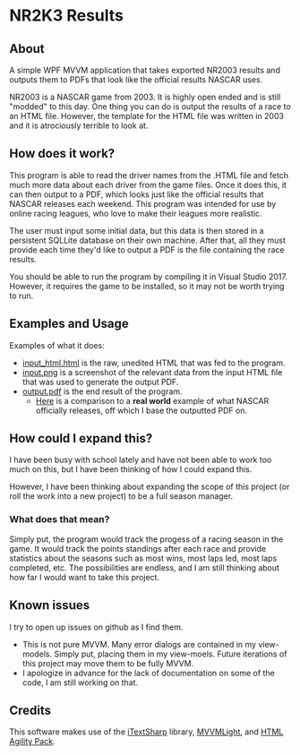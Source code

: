 # NR2K3 Results

## About

A simple WPF MVVM application that takes exported NR2003 results and outputs them to PDFs that look like the official results NASCAR uses.

NR2003 is a NASCAR game from 2003. It is highly open ended and is still "modded" to this day. One thing you can do is output the results of a race to an HTML file. However, the template for the HTML file was written in 2003 and it is atrociously terrible to look at. 

## How does it work?
This program is able to read the driver names from the .HTML file and fetch much more data about each driver from the game files. Once it does this, it can then output to a PDF, which looks just like the official results that NASCAR releases each weekend. This program was intended for use by online racing leagues, who love to make their leagues more realistic.

The user must input some initial data, but this data is then stored in a persistent SQLLite database on their own machine. After that, all they must provide each time they'd like to output a PDF is the file containing the race results.

You should be able to run the program by compiling it in Visual Studio 2017. However, it requires the game to be installed, so it may not be worth trying to run.

## Examples and Usage
Examples of what it does:
  - [input_html.html](Examples/input_html.html) is the raw, unedited HTML that was fed to the program.
  - [input.png](Examples/input.png) is a screenshot of the relevant data from the input HTML file that was used to generate the output PDF.
  - [output.pdf](Examples/output.pdf) is the end result of the program. 
    - [Here](http://www.jayski.com/stats/2018/pdfs/12kan2018prac1.pdf) is a comparison to a **real world** example of what NASCAR officially releases, off which I base the outputted PDF on. 
  
## How could I expand this?
I have been busy with school lately and have not been able to work too much on this, but I have been thinking of how I could expand this.

However, I have been thinking about expanding the scope of this project (or roll the work into a new project) to be a full season manager.

### What does that mean?
Simply put, the program would track the progess of a racing season in the game. It would track the points standings after each race and provide statistics about the seasons such as most wins, most laps led, most laps completed, etc. The possibilities are endless, and I am still thinking about how far I would want to take this project.

## Known issues
I try to open up issues on github as I find them.

- This is not pure MVVM. Many error dialogs are contained in my view-models. Simply put, placing them in my view-moels. Future iterations of this project may move them to be fully MVVM.
- I apologize in advance for the lack of documentation on some of the code, I am still working on that.

## Credits
This software makes use of the [iTextSharp](https://github.com/itext/itextsharp) library, [MVVMLight](https://github.com/lbugnion/mvvmlight), and [HTML Agility Pack](https://github.com/zzzprojects/html-agility-pack).
